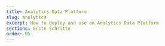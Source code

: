 ```yaml
---
title: Analytics Data Platform
slug: analytics
excerpt: How to deploy and use an Analytics Data Platform
sections: Erste Schritte
order: 05
---
```

